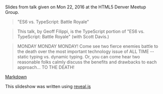 # 

Slides from talk given on Mon 22, 2016 at the HTML5 Denver Meetup Group.

> "ES6 vs. TypeScript: Battle Royale"

>This talk, by Geoff Filippi, is the TypeScript portion of "ES6 vs. TypeScript: Battle Royale" (with Scott Davis.)

>MONDAY MONDAY MONDAY! Come see two fierce enemies battle to the death over the most important technology issue of ALL TIME -- static typing vs. dynamic typing. Or, you can  come hear two reasonable folks calmly discuss the benefits and drawbacks to each approach... TO THE DEATH!

[Markdown]('typescript.md')

This slideshow was written using [reveal.js](https://github.com/hakimel/reveal.js)

